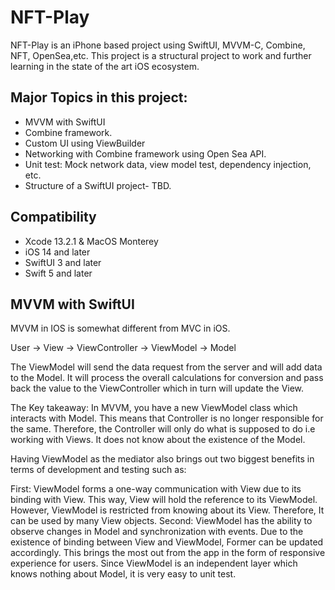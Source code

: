 # NFT-Play
NFT-Play is an iPhone based project using SwiftUI, MVVM-C, Combine, NFT, OpenSea,etc. This project is a structural project to work and further learning in the state of the art iOS ecosystem.

## Major Topics in this project:

- MVVM with SwiftUI 
- Combine framework.
- Custom UI using ViewBuilder
- Networking with Combine framework using Open Sea API.
- Unit test: Mock network data, view model test, dependency injection, etc.
- Structure of a SwiftUI project- TBD.

## Compatibility

- Xcode 13.2.1 & MacOS Monterey
- iOS 14 and later
- SwiftUI 3 and later
- Swift 5 and later

## MVVM with SwiftUI
MVVM in IOS is somewhat different from MVC in iOS. 

User -> View -> ViewController -> ViewModel -> Model

The ViewModel will send the data request from the server and will add data to the Model. It will process the overall calculations for conversion and pass back the value to the ViewController which in turn will update the View.

The Key takeaway: In MVVM, you have a new ViewModel class which interacts with Model. This means that Controller is no longer responsible for the same. Therefore, the Controller will only do what is supposed to do i.e working with Views. It does not know about the existence of the Model.

Having ViewModel as the mediator also brings out two biggest benefits in terms of development and testing such as:

First: ViewModel forms a one-way communication with View due to its binding with View. This way, View will hold the reference to its ViewModel. However, ViewModel is restricted from knowing about its View. Therefore, It can be used by many View objects.
Second: ViewModel has the ability to observe changes in Model and synchronization with events. Due to the existence of binding between View and ViewModel, Former can be updated accordingly. This brings the most out from the app in the form of responsive experience for users.
Since ViewModel is an independent layer which knows nothing about Model, it is very easy to unit test.
